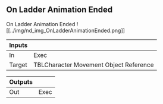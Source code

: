 ## On Ladder Animation Ended
On Ladder Animation Ended
![[../img/nd_img_OnLadderAnimationEnded.png]]

|Inputs||
|--|--|
| In | Exec |
| Target | TBLCharacter Movement Object Reference |

|Outputs||
|--|--|
| Out | Exec |
